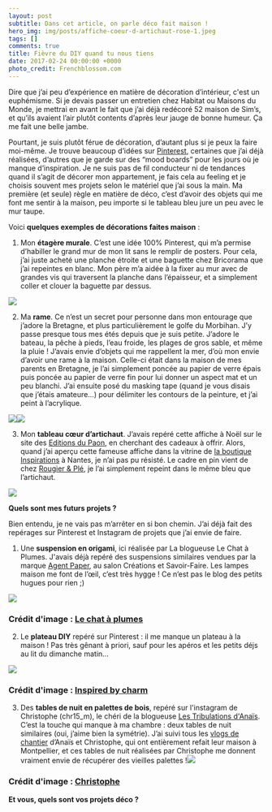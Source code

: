 ```yaml
---
layout: post
subtitle: Dans cet article, on parle déco fait maison !
hero_img: img/posts/affiche-coeur-d-artichaut-rose-1.jpeg
tags: []
comments: true
title: Fièvre du DIY quand tu nous tiens
date: 2017-02-24 00:00:00 +0000
photo_credit: Frenchblossom.com
---
```



Dire que j’ai peu d’expérience en matière de décoration d’intérieur, c'est un euphémisme. Si je devais passer un entretien chez Habitat ou Maisons du Monde, je mettrai en avant le fait que j’ai déjà redécoré 52 maison de Sim’s, et qu’ils avaient l’air plutôt contents d’après leur jauge de bonne humeur. Ça me fait une belle jambe.


Pourtant, je suis plutôt férue de décoration, d’autant plus si je peux la faire moi-même. Je trouve beaucoup d’idées sur [Pinterest](https://fr.pinterest.com/lespetitshugues/), certaines que j’ai déjà réalisées, d’autres que je garde sur des “mood boards” pour les jours où je manque d’inspiration. Je ne suis pas de fil conducteur ni de tendances quand il s’agit de décorer mon appartement, je fais cela au feeling et je choisis souvent mes projets selon le matériel que j’ai sous la main. Ma première (et seule) règle en matière de déco, c’est d’avoir des objets qui me font me sentir à la maison, peu importe si le tableau bleu jure un peu avec le mur taupe.


Voici **quelques exemples de décorations faites maison** :


1. Mon **étagère murale**. C’est une idée 100% Pinterest, qui m’a permise d’habiller le grand mur de mon lit sans le remplir de posters. Pour cela, j’ai juste acheté une planche étroite et une baguette chez Bricorama que j’ai repeintes en blanc. Mon père m’a aidée à la fixer au mur avec de grandes vis qui traversent la planche dans l’épaisseur, et a simplement coller et clouer la baguette par dessus.


![](/img/posts/IMG_0390.jpg)




2. Ma **rame**. Ce n’est un secret pour personne dans mon entourage que j’adore la Bretagne, et plus particulièrement le golfe du Morbihan. J’y passe presque tous mes étés depuis que je suis petite. J’adore le bateau, la pêche à pieds, l’eau froide, les plages de gros sable, et même la pluie ! J’avais envie d’objets qui me rappellent la mer, d’où mon envie d’avoir une rame à la maison. Celle-ci était dans la maison de mes parents en Bretagne, je l’ai simplement poncée au papier de verre épais puis poncée au papier de verre fin pour lui donner un aspect mat et un peu blanchi. J’ai ensuite posé du masking tape (quand je vous disais que j’étais amateure…) pour délimiter les contours de la peinture, et j’ai peint à l’acrylique.


![](/img/posts/IMG_1091.jpg)![](/img/posts/IMG_1090.jpg)




3. Mon **tableau cœur d’artichaut**. J’avais repéré cette affiche à Noël sur le site des [Editions du Paon](http://www.leseditionsdupaon.fr/), en cherchant des cadeaux à offrir. Alors, quand j’ai aperçu cette fameuse affiche dans la vitrine de [la boutique Inspirations](http://www.inspirations.fr/) à Nantes, je n’ai pas pu résisté. Le cadre en pin vient de chez [Rougier & Plé](http://www.rougier-ple.fr/), je l’ai simplement repeint dans le même bleu que l’artichaut.


![](/img/posts/IMG_1077.jpg)




**Quels sont mes futurs projets ?**


Bien entendu, je ne vais pas m’arrêter en si bon chemin. J’ai déjà fait des repérages sur Pinterest et Instagram de projets que j’ai envie de faire.


1. Une **suspension en origami**, ici réalisée par La blogueuse Le Chat à Plumes. J'avais déjà repéré des suspensions similaires vendues par la marque [Agent Paper](http://www.agentpaper.com/2956-abat-jour-arine.html), au salon Créations et Savoir-Faire. Les lampes maison me font de l’œil, c’est très hygge ! Ce n’est pas le blog des petits hugues pour rien ;)


![](/img/posts/luminaire.jpg)




### Crédit d'image : [Le chat à plumes](http://deplumeusedechats.blogspot.fr/2014/02/lampe-geoball-terminee.html)


2. Le **plateau DIY** repéré sur Pinterest : il me manque un plateau à la maison ! Pas très gênant à priori, sauf pour les apéros et les petits déjs au lit du dimanche matin…


![](/img/posts/Plateau%20DIY-1.jpg)




### Crédit d'image : [Inspired by charm](http://inspiredbycharm.com/)


3. Des **tables de nuit en palettes de bois**, repéré sur l'instagram de Christophe (chr15_m), le chéri de la blogueuse [Les Tribulations d'Anaïs](http://tribulationsdanais.com/).  C’est la touche qui manque à ma chambre : deux tables de nuit similaires (oui, j’aime bien la symétrie). J’ai suivi tous les [vlogs de chantier](https://www.youtube.com/playlist?list=PLFy1r58Oqwi_CfHOOjnRXUrMNUfFW3pj9) d’Anaïs et Christophe, qui ont entièrement refait leur maison à Montpellier, et ces tables de nuit réalisées par Christophe me donnent vraiment envie de récupérer des vieilles palettes !![](/img/tabouret-1.jpg)


### Crédit d'image : [Christophe](https://www.instagram.com/p/BQLT03CBZLb/?taken-by=chr15_m)



**Et vous, quels sont vos projets déco ?**